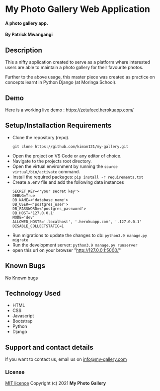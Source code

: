 # My Photo Gallery Web Application
#### A photo gallery app.

#### By **Patrick Mwangangi**
## Description
This a nifty application created to serve as a platform where interested users are able to maintain a photo gallery for their favourite photos.

Further to the above usage, this master piece was created as practice on concepts learnt in Python Django (at Moringa School).
## Demo

Here is a working live demo : https://zetufeed.herokuapp.com/
## Setup/Installaction Requirements
- Clone the repository (repo).
    ```
    git clone https://github.com/kiman121/my-gallery.git
    ```
- Open the project on VS Code or any editor of choice.
- Navigate to the projects root directory.
- Open the virtual environment by running the `source virtual/bin/activate` command.
- Install the required packages: `pip install -r requirements.txt`
- Create a .env file and add the following data instances
    ```
    SECRET_KEY=<'your secret key'>
    DEBUG=True
    DB_NAME=<'database_name'>
    DB_USER=<'postgres_user'>
    DB_PASSWORD=<'postgres_password'>
    DB_HOST='127.0.0.1'
    MODE='dev'
    ALLOWED_HOSTS='.localhost', '.herokuapp.com', '.127.0.0.1'
    DISABLE_COLLECTSTATIC=1
    ```
- Run migrations to update the changes to db: `python3.9 manage.py migrate`
- Run the development server: `python3.9 manage.py runserver`
- open this url on your browser "http://127.0.0.1:5000/"
## Known Bugs

No Known bugs

## Technology Used
- HTML
- CSS
- Javascript
- Bootstrap
- Python
- Django

## Support and contact details

If you want to contact us, email us on info@my-gallery.com

### License

[MIT licence](https://github.com/kiman121/my-gallery/blob/master/LICENCE)
Copyright (c) 2021 **My Photo Gallery**